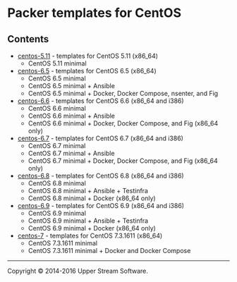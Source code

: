 # Packer templates for CentOS

## Contents

* [centos-5.11](centos-5.11/README.mdown) - templates for CentOS 5.11 (x86_64)
	* CentOS 5.11 minimal
* [centos-6.5](centos-6.5/README.mdown) - templates for CentOS 6.5 (x86_64)
	* CentOS 6.5 minimal
	* CentOS 6.5 minimal + Ansible
	* CentOS 6.5 minimal + Docker, Docker Compose, nsenter, and Fig
* [centos-6.6](centos-6.6/README.mdown) - templates for CentOS 6.6 (x86_64 and i386)
	* CentOS 6.6 minimal
	* CentOS 6.6 minimal + Ansible
	* CentOS 6.6 minimal + Docker, Docker Compose, and Fig (x86_64 only)
* [centos-6.7](centos-6.7/README.mdown) - templates for CentOS 6.7 (x86_64 and i386)
	* CentOS 6.7 minimal
	* CentOS 6.7 minimal + Ansible
	* CentOS 6.7 minimal + Docker, Docker Compose, and Fig (x86_64 only)
* [centos-6.8](centos-6.8/README.mdown) - templates for CentOS 6.8 (x86_64 and i386)
	* CentOS 6.8 minimal
	* CentOS 6.8 minimal + Ansible + Testinfra
	* CentOS 6.8 minimal + Docker (x86_64 only)
* [centos-6.9](centos-6.9/README.mdown) - templates for CentOS 6.9 (x86_64 and i386)
	* CentOS 6.9 minimal
	* CentOS 6.9 minimal + Ansible + Testinfra
	* CentOS 6.9 minimal + Docker (x86_64 only)
* [centos-7](centos-7/README.mdown) - templates for CentOS 7.3.1611 (x86_64)
	* CentOS 7.3.1611 minimal
	* CentOS 7.3.1611 minimal + Docker and Docker Compose

- - -

Copyright &copy; 2014-2016 Upper Stream Software.
